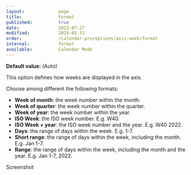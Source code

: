 ```yaml
---
layout:             page
title:              Format
published:          true
date:               2022-07-27
modified:           2024-05-31
order:              /calendar-pro/options/axis-week/format
internal:           format
available:          Calendar Mode
---
```

**Default value:** (Auto)

This option defines how weeks are displayed in the axis.

Choose among different the following formats:
- **Week of month**: the week number within the month.
- **Week of quarter**: the week number within the quarter.
- **Week of year**: the week number within the year.
- **ISO Week**: the ISO week number. E.g. W40.
- **ISO Week + year**: the ISO week number and the year. E.g. W40 2022.
- **Days**: the range of days within the week. E.g. 1-7.
- **Short range**: the range of days within the week, including the month. E.g. Jan 1-7.
- **Range**: the range of days within the week, including the month and the year. E.g. Jan 1-7, 2022.

<todo>Screenshot</todo>